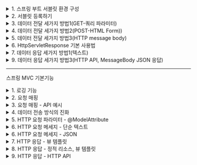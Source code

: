 <details>
<summary>1. 스프링 부트 서블릿 환경 구성</summary>

```java
    //hello.servlet.ServletApplication ->
    @ServletComponentScan //서플릿 자동 등록
    @SpringBootApplication
    public class ServletApplication{
        main...
    }
    
```
</details>


<details>
<summary>2. 서블릿 등록하기</summary>

```java
    //name : 서블릿 컴포넌트 등록 이름 (유일해야함!)
    //urlPatterns : 요청 url 경로
    @WebServlet(name = "helloServlet", urlPatterns = "/hello")
    //HttpServlet를 확장해야함
    public class HelloServlet extends HttpServlet{
        
        //protected service method를 오버라이딩해야함
        @Override
        protected void service(HttpServletRequest request, HttpServletResponse response) throws ServletException, IOException{
            String username = request.getParameter("username");
            System.out.println("username = " + username);
        //응답 Http 헤더 설정
        response.setContentType("text/plain");
        response.setCharacterEncoding("utf-8");
        //String 으로 반환
        response.getWriter().write("hello " + username);
        }
    }
```
</details>

<details>
<summary>3. 데이터 전달 세가지 방법1(GET-쿼리 파라미터)</summary>

```java
    //전체 파라미터 조회
    request.getPrameterNames().asIterator()
            .forEachRemaining(paramName -> System.out.println(paramName + "=" + request.getParamter(paramName)));
    
    //단일 파라미터 조회
    String username = request.getParameter("username");
    int age = Integer.parseInt(request.getParameter("age"));
```
</details>

<details>
<summary>4. 데이터 전달 세가지 방법2(POST-HTML Form))</summary>

```java
    //content-type: application/x-www-form-urlencoded
    ServletInputStream inputStream = request.getInputStream();
    String messageBody = StreamUtils.copyToString(inputStream, StandardCharsets.UTF-8);
```
</details>

<details>
<summary>5. 데이터 전달 세가지 방법3(HTTP message body)</summary>

```java
    //content-type: application/json
    //Spring MVC가 제공하는 JSON 결과 ->객체 ,라이브러리
    private ObjectMapper objectMapper = new ObjectMapper();
    ServletInputStream inputStream = request.getInputStream();
    String messageBody = StreamUtils.copyToString(inputStream, StandardCharsets.UTF-8);

    HelloData helloData = objectMapper.readValue(messageBody, HelloData.class);

    System.out.println("helloData.username = " + helloData.getUsername());
    System.out.println("helloData.age = " + helloData.getAge());
```
</details>

<details>
<summary>6. HttpServletResponse 기본 사용법</summary>

```java
    response.setStatus(HttpServletResponse.SC_OK);//200
    response.setHeader("Content-Type", "text/plain;charset=utf-8");
    response.setHeader("key", "value");

    response.setContentType("text/plain");
    response.setCharacterEnCoding("utf-8");

    Cookie cookie = new Cookie("myCookie", "good");
    cookie.setMaxAge(600);
    response.addCookie(cookie);

    //html 응답
    response.sendRedirect("/basic/hello-form.html");

    //message body 응답
    PrintWriter writer = response.getWriter();
    writer.println("/ok)


```
</details>

<details>
<summary>7. 데이터 응답 세가지 방법1(텍스트)</summary>

```java
    //Content-Type: text/html;charset=utf-8
    response.setContentType("text/html");
    response.setCharacterEncoding("utf-8");

    //어차피 text로 전달되기 때문에 html형식으로
    //응답하면 html이 되는것이고
    //"ok"와같은 텍스트로 응답하면 텍스트 그대로 전달된다.
    PrintWriter writer = response.getWriter();
    writer.println("<html>");
    writer.println("<body>");
    writer.println(" <div>안녕?</div>");
    writer.println("</body>");
    writer.println("</html>");
```
</details>

<details>
<summary>9. 데이터 응답 세가지 방법3(HTTP API, MessageBody JSON 응답)</summary>

```java
    ObjectMapper objectMapper = new ObjectMapper();

    //Content-Type: application/json
    response.etHeader("content-type", "application/json");
    response.setCharacterEncoding("utf-8");

    HelloData data = new HelloData();
    data.setUsername("kim");
    data.setAge(20);

    String result = objectMapper.writeValueAsString(data);

    response.getWriter().wirte(result);
    //여기도 마찬가지로 HelloData 를 objectMapper를 이용해 String으로 바꿔서 전달한다.
```
</details>

---
스프링 MVC 기본기능
<details>
    <summary>1. 로깅 기능</summary>
    slf4j / logback 사용

    - 로그 레벨 설정(application.properties)
        
        #전체 로그 레벨 설정(기본 info)
        logging.level.root=info

        #hello.springmvc 패키지와 그 하위 로그 레벨 설정
        logging.level.hello.springmvc=debug
        
    - 올바른 로그 사용법
        log.debug("data = {}", data);

    - 로그 레벨
        trace < debug < info < warn < error
</details>

<details>
    <summary>2. 요청 매핑</summary>

```java
    @RestController
    public class MappingController{
        @RequestMapping("hello-basic")
        public String helloBasic(){
            return "ok";
        }
    }


    @RestController
    //@Controller는 반환 값이 String이면 뷰 이름으로 인식된다.
    //그래서 뷰를 찾고 뷰가 랜더링 된다.

    //@RestController는 반환 값으로 뷰를 찾는 것이 아니라, HTTP 메시지 바디에 바로 입력한다.
    //따라서 실행 결과로 ok메세지를 받을 수 있다.

    @RequestMapping("/hello-basic")
    // /hello-basic URL 호출이 오면 이 메서드가 실행되도록 매핑한다.

    @GetMapping("/maping/{userId}")
    public String mappingPath(@PathVariable("userId") String data){
        log.info("mappingPath userId = {}", data);
        return "ok";
    }

    @GetMapping("/mapping/users/{userId}/orders/{orderId}")
    public String mappingPath(@Pathvariable String userId, @PathVariable Long orderId){
        //userId 로 넘어온값은 userId 변수이름으로 생성하여
        //사용하면 ("userId")를 생략 할 수 있다.
        log.info("userId = {}, orderId = {}", userId, orderId);
        return "ok";
    }

    - 미디어 타입 조건 매핑
        @PostMapping(value="/mapping-consume", consumes = "application/json")
        public String mappingConsumes(){
            log.ingo("mappingConsumes");
            return "ok";
        }

```
</details>

<details>
    <summary>3. 요청 매핑 - API 예시</summary>

    회원관리 API

        - 회원 목록 조회 : GET /users
        - 회원 등록 :      POST /users
        - 회원 조회 :      GET /users/{userId}
        - 회원 수정 :      PATCH /users/{userId}
        - 회원 수정 :      DELETE /users/{userId}
  
```java
    @RestController
    @RequestMapping("/mapping/users") // 클래스 레벨에 매핑정보를 추가하면
    //클래스 레벨 매핑 + 메서드 레벨 매핑 -> result mapping 결과 처리
    public class MappingClassController{
        
        @GetMapping
        public String users(){
            return "get users";
        }

        @PostMapping
        public String addUsers(){
            return "post users"
        }

        @GetMapping("/{userId}")
        public String findUser(@PathVariable String userId){
            return "get userId = " + userId;
        }

        @PatchMapping("/{userId}")
        public String updateUser(@PathVariable String userId){
            return "update userId = " + userId;
        }

        @DeleteMapping("/{userId}")
        public String delteUser(@PathVariable String userId){
            return "delete userId = " + userId;
        }
    }


```
</details>

<details>
    <summary>4. 데이터 전송 방식의 진화</summary>

```java
    @Slf4j
    @Controller
    public class RequestParamController{

        /**
        * 반환 타입이 없으면서 이렇게 응답에 값을 직접 집어넣으면, view 조회X
        */
        @RequestMapping("/request-param-v1")
        public void requestParamV1(HttpServletRequest request, HttpServletResponse response) throws IOException{
            String username = request.getParameter("username");
            int age = Integer.parseInt(request.getParameter("age"));
            log.info("username={}, age={}", username, age);

            response.getWriter().write("ok");
        }

        @ResponseBody //View 조회 무시하고, HTTP message body에 직접 내용 입력
        @RequestMapping("/request-param-v2") //파라미터 이름으로 바인딩
        public String requestParamV2(
            @RequestParam("username") String memberName,
            @RequestParam("age") int memberAge){
            log.info("username = {}, age = {}", memberName, memberAge);
            return "ok";
        }
        

        @ResponseBody
        @RequestMapping("/request-param-v3")
        public String requestParamV3(
                @RequestParam String username,
                @RequestParam int age){
            log.info("username = {}, age = {}", username, age);
            return "ok";
        }
        
        @ResponseBody
        @RequestMapping("/request-param-v4")
        //String, int, Integer... 단순 타입이면 @RequestParam 생략 가능
        public String requestParamV4(String username, int age){
            log.info("username = {}, age = {}", username, age);
            return "ok";
        }

        //파라미터 필수여부
        @ResponseBody
        @RequestMapping("/request-param-required")
        public String requestParamRequired(
                @RequestParam(required = true) String username,
                @RequestParam(required = false) int age){
            log.info("username = {}, age = {}", username, age);
            return "ok";
                }

        //default 값 적용
        @RequestParam(defaultValue = "default") String name

        //파라미터를 Map으로 조회하기
        //이떄 key -> value 가 1:1대응이 아니면
        //MultiValueMap 을 사용하자
        @ResonseBody
        @RequestMapping("/request-param-map")
        public String requestParamMap(@RequestParam Map<String, Object> paramMap){
            log.info("username={}, age={}", paramMap.get("username"),paramMap.get("age"));
            return "ok";
        }
    }
```
</details>

<details>
    <summary>5. HTTP 요청 파라미터 - @ModelAttribute</summary>

    
```java
다음과 같은 작업을 자동화해주는 기능
    @RequestParam String username;
    @RequestParam int age;

    MyUser user = new MyUser(username, age);
```

```java
@ModelAttribute 적용 - modelAttributeV1
    @ResponseBody
    @RequestMapping("/model-attribute-v1")
    public String modelAttributeV1(@ModelAttribute MyUser myUser){
        log.info("username = {}, age = {}", myUser.getUsername(), myUser.getAge());
        return "ok";
    }
```

```java
@ModelAttribute 생략 - modelAttributeV2
    @ResponseBody
    @RequestMapping("/model-attribute-v2")
    public String modelAttributeV2(MyUser myUser){
        log.info("username = {}, age = {}", myUser.getUsername(), myUser.getAge());
        return "ok";
    }
```

    @ModelAttribute 와 @RequestParam 모두 생략 가능
    - String, int, Integer 같은 단순 타입 -> @RequestParam
    - 나머지 -> @ModelAttribute
  
</details>

<details>
    <summary>6. HTTP 요청 메세지 - 단순 텍스트</summary>

```java
Servlet 이용 방법
    @PostMapping("/request-body-string-v1")
    public void requestBodyString(HttpServletRequest request, HttpServletResponse response) throws IOException{
        ServletInputStream inputStream = request.getInputStream();
        String messageBody = StreamUtils.copyToString(inputStream, StandardCharsets.UTF_8);

        log.info("messageBody = {}", messageBody);

        response.getWriter().write("ok");
    }
```

```java
- InputStream(Reader): HTTP 요청 메시지 바디의 내용을 직접 조회
- OutputStream(Writer) : HTTP 응답 메시지의 바디에 직접 결과 출력

    @PostMapping("/request-body-string-v2")
    public void requestBodyStringV2(InputStream inputStream, Writer responseWriter) throws IOException{
        String messageBody = StreamUtils.copyToString(inputStream, StandardCharsets.UTF_8);
        log.info("messageBody = {}", messageBody);
        responseWriter.write("ok");
    }
```

```java
HttpEntity 이용 방법
    /**
    * HTTpEntity: HTTP header, body 정보를 편리하게 조회
    * - 메시지 바디 정보를 직접 조회 
    * - HttpMessageConverter 사용 -> StringHttpMessageConverter 적용
    */
    @PostMapping("/request-body-string-v3")
    public HttpEntity<String> requestBodyStringV3(HttpEntity<String> httpEntity){
        String messageBody = httpEntity.getBody();
        log.info("messageBody = {}", messageBody);

        return new HttpEntity<>("ok");
    }
```

```java
@RequestBody 이용 방법
    /**
    @RequestBody 바디 메세지를 직접 조회
    @ResponseBody 바디 메세지를 직접 반환
    */
    @ResponseBody
    @PostMapping("/request-body-string-v4")
    public String requestBodyStringV4(@RequestBody String messageBody){
        log.info("messageBody={}", messageBody);
 return "ok";
    }
```
</details>

<details>
    <summary>6. HTTP 요청 메세지 - JSON </summary>

```java
servlet 형식
    private ObjectMapper objectMapper = new ObjectMapper();

    @PostMapping("/request-body-json-v1")
    public void requestBodyJsonV1(HttpServletRequest request, HttpServletResponse response) throw IOException{
        ServletInputStream inputStream = request.getInputStream();
        String messageBody = StreamUtils.copyToString(inputStream,StandardCharsets.UTF_8);
        log.info("messageBody={}", messageBody);
        HelloData data = objectMapper.readValue(messageBody, HelloData.class);
        log.info("username={}, age={}", data.getUsername(), data.getAge());
        response.getWriter().write("ok");
    }
```

```java
@RequestBody + ObjectMapper

    private ObjectMapper objectMapper = new ObjectMapper();

    @ResponseBody
    @PostMapping("/request-body-json-v2")
    public String requestBodyJsonV2(@RequestBody String messageBody) throws IOException{
        MyUser data = objectMapper.readValue(messageBody, MyUser.class);

        log.info("username={}, age={}", data.getUsername(), data.getAge());
 return "ok";
    }
```

```java
@RequestBody 사용방법

    @ResponseBody
    @PostMapping("/request-body-json-v3")
    public String requestBodyJsonV3(@RequestBody MyUser data) {
    log.info("username={}, age={}", data.getUsername(), data.getAge());
    return "ok";
}
```

```java
@RequestBody + 객체 반환
    @ResponseBody
    @PostMapping("/request-body-json-v5")
    public MyUser requestBodyJsonV5(@RequstBody MyUser data){
        log.info("username={}, age={}", data.getUsername(), data.getAge());
        return data;
    }
```
</details>

<details>
    <summary>7. HTTP 응답 - 뷰 템플릿</summary>

```java
    @RequestMapping("/response-view-v1")
    public ModelAndView responseViewV1(){
        ModelAndView mav = new ModelAndView("response/hello").addObject("data", "hello!!");

        return mav;
    }
```

```java
    @RequestMapping("/response-view-v2")
    public String responseViewV2(Model model){
        model.addAttribute("data", "hello !!");
        return "response/hello";
    }
```

```java
    @RequsetMapping("/response/hello")
    public void responseViewV3(Model model){
        model.addAttribute("data", "hello");
    }
```
</details>

<details>
    <summary>8. HTTP 응답 - 정적 리소스, 뷰 템플릿</summary>

    - 정적 리소스 : 웹브라우저에 정적인 HTML, css, js를 제공할때
  
    - 뷰 템플릿 : 웹브라우저에 동적인 HTML을 제공할때

    - HTTP 메시지 : HTTP API를 제공하는 경우

</details>

<details>
    <summary>9. HTTP 응답 - HTTP API</summary>

```java
HttpServletResponse 이용

    @GetMapping("/resonse-body-string-v1")
    public void responseBodyV1(HttpServletResponse resonse) throws IOException{
        response.getWriter().write("ok");
    }
```

```java
ResponseEntity 이용

    @GetMapping("/response-body-string-v2")
    public ResponseEntity<String> responseBodyV2(){
        return new ResponseEntity<>("ok", HttpStatus.OK);
    }
```

```java
@ResponseBody 이용

    @ResponseBody
    @GetMapping("/response-body-string-v3")
    public String responseBodyV3(){
        return "ok";
    }
```

```java
ResponseEntity<>를 이용한 JSON 반환

    @GetMapping("/response-json-v1")
    public ResponseEntity<MyUser> responseBodyJsonV1(){
        MyUser myUser = new MyUser("userA", 10);)
        return new ResponseEntity<>(myUser, HttpStatus.OK);
    }
```

```java
가장 최신 방법

    @ResponseStatus(HttpStatus.OK)
    @ResponseBody
    @GetMapping("/response-body-json-v2")
    public MyUser responseBodyJsonV2(){
        return new MyUser("userA", 20);
    }
```

    @RestController
    @Controller 대신에 @RestController를 사용하면, 해당 컨트롤러가 모두 @ResponseBody가 적용되는 효과가 있다
    따라서 REST API (HTTP API)를 만들 떄 사용하는 컨트롤러 이다.
</details>